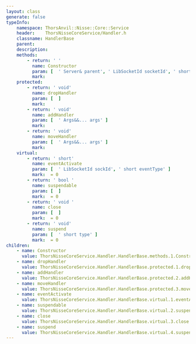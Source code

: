 ```yaml
---
layout: class
generate: false
typeInfo:
    namespace: ThorsAnvil::Nisse::Core::Service
    header:    ThorsNisseCoreService/Handler.h
    classname: HandlerBase
    parent:    
    description: 
    methods:
        - return: ' '
          name: Constructor
          param: [  ' Server& parent', ' LibSocketId socketId', ' short eventType', ' double timeout = 0' ]
          mark:  
    protected:
        - return: ' void'
          name: dropHandler
          param: [  ]
          mark: 
        - return: ' void'
          name: addHandler
          param: [  ' Args&&... args' ]
          mark:  
        - return: ' void'
          name: moveHandler
          param: [  ' Args&&... args' ]
          mark:  
    virtual:
        - return: ' short'
          name: eventActivate
          param: [  ' LibSocketId sockId', ' short eventType' ]
          mark:  = 0
        - return: ' bool '
          name: suspendable
          param: [  ]
          mark:  = 0
        - return: ' void '
          name: close
          param: [  ]
          mark:  = 0
        - return: ' void'
          name: suspend
          param: [  ' short type' ]
          mark:  = 0
children:
    - name: Constructor
      value: ThorsNisseCoreService.Handler.HandlerBase.methods.1.Constructor.md
    - name: dropHandler
      value: ThorsNisseCoreService.Handler.HandlerBase.protected.1.dropHandler.md
    - name: addHandler
      value: ThorsNisseCoreService.Handler.HandlerBase.protected.2.addHandler.md
    - name: moveHandler
      value: ThorsNisseCoreService.Handler.HandlerBase.protected.3.moveHandler.md
    - name: eventActivate
      value: ThorsNisseCoreService.Handler.HandlerBase.virtual.1.eventActivate.md
    - name: suspendable
      value: ThorsNisseCoreService.Handler.HandlerBase.virtual.2.suspendable.md
    - name: close
      value: ThorsNisseCoreService.Handler.HandlerBase.virtual.3.close.md
    - name: suspend
      value: ThorsNisseCoreService.Handler.HandlerBase.virtual.4.suspend.md
---
```

